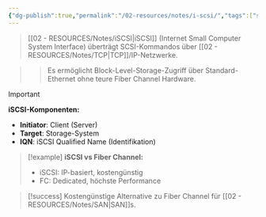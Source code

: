 ```yaml
---
{"dg-publish":true,"permalink":"/02-resources/notes/i-scsi/","tags":["storage/protokolle","netzwerk/storage"],"noteIcon":"","updated":"2025-09-16T16:45:37.682+02:00"}
---
```



>[[02 - RESOURCES/Notes/iSCSI\|iSCSI]] (Internet Small Computer System Interface) überträgt SCSI-Kommandos über [[02 - RESOURCES/Notes/TCP\|TCP]]/IP-Netzwerke.

>>Es ermöglicht Block-Level-Storage-Zugriff über Standard-Ethernet ohne teure Fiber Channel Hardware.

>[!important] 
>**iSCSI-Komponenten:**
>- **Initiator**: Client (Server)
>- **Target**: Storage-System
>- **IQN**: iSCSI Qualified Name (Identifikation)

>[!example] 
>**iSCSI vs Fiber Channel:**
>- iSCSI: IP-basiert, kostengünstig
>- FC: Dedicated, höchste Performance

>[!success] 
>Kostengünstige Alternative zu Fiber Channel für [[02 - RESOURCES/Notes/SAN\|SAN]]s.